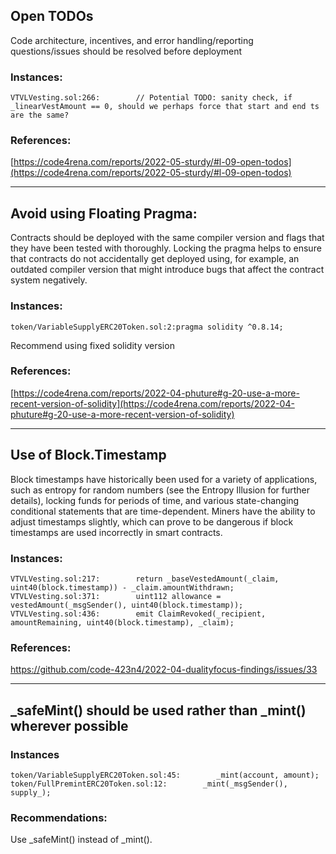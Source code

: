 
## Open TODOs

Code architecture, incentives, and error handling/reporting questions/issues should be resolved before deployment

### Instances:

```
VTVLVesting.sol:266:        // Potential TODO: sanity check, if _linearVestAmount == 0, should we perhaps force that start and end ts are the same?
``` 
### References:

[https://code4rena.com/reports/2022-05-sturdy/#l-09-open-todos](https://code4rena.com/reports/2022-05-sturdy/#l-09-open-todos)


-----

## Avoid using Floating Pragma:

Contracts should be deployed with the same compiler version and flags that they have been tested with thoroughly. Locking the pragma helps to ensure that contracts do not accidentally get deployed using, for example, an outdated compiler version that might introduce bugs that affect the contract system negatively.

### Instances:

```
token/VariableSupplyERC20Token.sol:2:pragma solidity ^0.8.14;
``` 
Recommend using fixed solidity version

### References:

[https://code4rena.com/reports/2022-04-phuture#g-20-use-a-more-recent-version-of-solidity](https://code4rena.com/reports/2022-04-phuture#g-20-use-a-more-recent-version-of-solidity)


-----

## Use of Block.Timestamp

Block timestamps have historically been used for a variety of applications, such as entropy for random numbers (see the Entropy Illusion for further details), locking funds for periods of time, and various state-changing conditional statements that are time-dependent. Miners have the ability to adjust timestamps slightly, which can prove to be dangerous if block timestamps are used incorrectly in smart contracts.

### Instances:
```
VTVLVesting.sol:217:        return _baseVestedAmount(_claim, uint40(block.timestamp)) - _claim.amountWithdrawn;
VTVLVesting.sol:371:        uint112 allowance = vestedAmount(_msgSender(), uint40(block.timestamp));
VTVLVesting.sol:436:        emit ClaimRevoked(_recipient, amountRemaining, uint40(block.timestamp), _claim);
``` 
### References:

https://github.com/code-423n4/2022-04-dualityfocus-findings/issues/33


-----
## _safeMint() should be used rather than _mint() wherever possible

### Instances
```
token/VariableSupplyERC20Token.sol:45:        _mint(account, amount);
token/FullPremintERC20Token.sol:12:        _mint(_msgSender(), supply_);
``` 
### Recommendations:
Use _safeMint() instead of _mint().